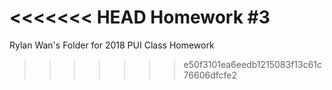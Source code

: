 <<<<<<< HEAD
Homework #3
=======
Rylan Wan's Folder for 2018 PUI Class Homework
>>>>>>> e50f3101ea6eedb1215083f13c61c76606dfcfe2
